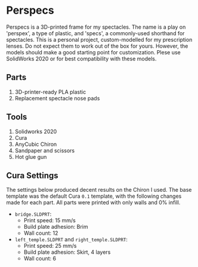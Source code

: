 # Perspecs

Perspecs is a 3D-printed frame for my spectacles. The name is a play on 'perspex', a type of plastic, and 'specs', a commonly-used shorthand for spectacles. This is a personal project, custom-modelled for my prescription lenses. Do not expect them to work out of the box for yours. However, the models should make a good starting point for customization. Plese use SolidWorks 2020 or for best compatibility with these models.

## Parts
1. 3D-printer-ready PLA plastic
2. Replacement spectacle nose pads

## Tools
1. Solidworks 2020
2. Cura
3. AnyCubic Chiron
4. Sandpaper and scissors
5. Hot glue gun

## Cura Settings
The settings below produced decent results on the Chiron I used. The base template was the default Cura `0.1` template, with the following changes made for each part. All parts were printed with only walls and 0% infill.
* `bridge.SLDPRT`:
  - Print speed: 15 mm/s
  - Build plate adhesion: Brim
  - Wall count: 12
* `left_temple.SLDPRT` and `right_temple.SLDPRT`:
  - Print speed: 25 mm/s
  - Build plate adhesion: Skirt, 4 layers
  - Wall count: 6
